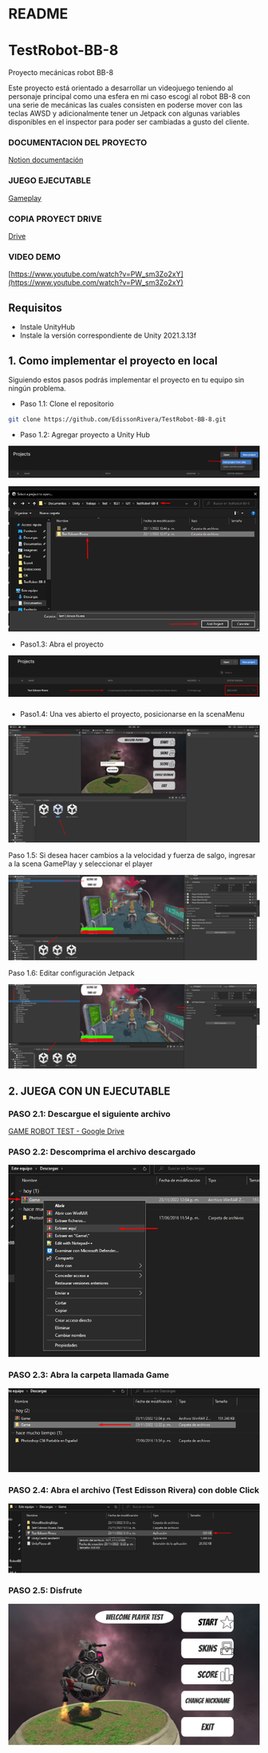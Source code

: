 # README

# TestRobot-BB-8

Proyecto mecánicas robot BB-8

Este proyecto está orientado a desarrollar un videojuego teniendo al personaje principal como una esfera en mi caso escogí al robot BB-8 con una serie de mecánicas las cuales consisten en poderse mover con las teclas AWSD y adicionalmente tener un Jetpack con algunas variables disponibles en el inspector para poder ser cambiadas a gusto del cliente.

### DOCUMENTACION DEL PROYECTO

[Notion documentación](https://cumbersome-glazer-727.notion.site/Test-ROBOT-BB-8-e598261f3d7f4daab1cd5818dcc2d9da) 

### JUEGO EJECUTABLE

[Gameplay](https://drive.google.com/drive/folders/161yeBvA9Xxi1wgf4x38SEP5u5RlN2ipJ?usp=sharing)

### COPIA PROYECT DRIVE

[Drive](https://drive.google.com/drive/folders/1JEQ5Nn4ABizuzjvxCS44PGJR-kSkCl4B?usp=sharing)

### VIDEO DEMO

[https://www.youtube.com/watch?v=PW_sm3Zo2xY](https://www.youtube.com/watch?v=PW_sm3Zo2xY)

## Requisitos

- Instale UnityHub
- Instale la versión correspondiente de Unity  2021.3.13f

## 1. Como implementar el proyecto en local

Siguiendo estos pasos podrás implementar el proyecto en tu equipo sin ningún problema.

 

- Paso 1.1: Clone el repositorio

```bash
git clone https://github.com/EdissonRivera/TestRobot-BB-8.git
```

- Paso 1.2:  Agregar proyecto a Unity Hub

![Untitled](README/Untitled.png)

![Untitled](README/Untitled%201.png)

- Paso1.3: Abra el proyecto

![Untitled](README/Untitled%202.png)

### 

- Paso1.4: Una ves abierto el proyecto, posicionarse en la scenaMenu

![Untitled](README/Untitled%203.png)

 

Paso 1.5: Si desea hacer cambios a la velocidad y fuerza de salgo, ingresar a la scena GamePlay y seleccionar el player

![Untitled](README/Untitled%204.png)

Paso 1.6: Editar configuración Jetpack

![Untitled](README/Untitled%205.png)

## 2. JUEGA CON UN EJECUTABLE

### PASO 2.1: Descargue el siguiente archivo

[GAME ROBOT TEST - Google Drive](https://drive.google.com/drive/folders/161yeBvA9Xxi1wgf4x38SEP5u5RlN2ipJ)

### PASO 2.2: Descomprima el archivo descargado

![Untitled](README/Untitled%206.png)

### PASO 2.3: Abra la carpeta llamada Game

![Untitled](README/Untitled%207.png)

### PASO 2.4: Abra el archivo (Test Edisson Rivera) con doble Click

![Untitled](README/Untitled%208.png)

### PASO 2.5: Disfrute

![Untitled](README/Untitled%209.png)